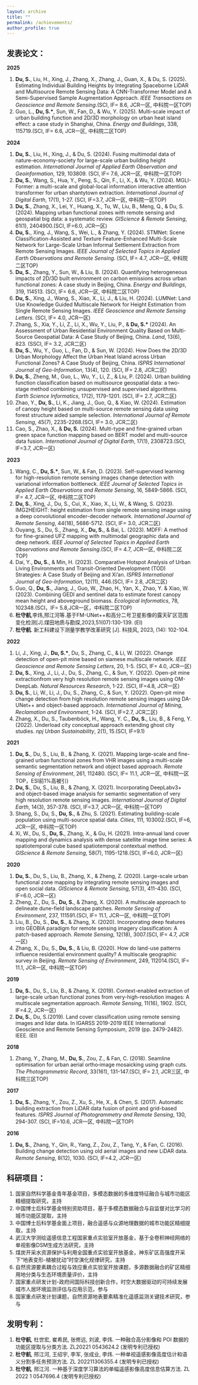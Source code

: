 ```yaml
---
layout: archive
title: ""
permalink: /achievements/
author_profile: true
---
```


## 发表论文：

**2025**

1. **Du, S.**, Liu, H., Xing, J., Zhang, X., Zhang, J., Guan, X., & Du, S. (2025). Estimating Individual Building Heights by Integrating Spaceborne LiDAR and Multisource Remote Sensing Data: A CNN-Transformer Model and A Semi-Supervised Sample Augmentation Approach. _IEEE Transactions on Geoscience and Remote Sensing_.(SCI, IF= 8.6, JCR一区, 中科院一区TOP)
2. Guo, L., __Du, S.*__, Sun, W., Fan, D., & Wu, Y. (2025). Multi-scale impact of urban building function and 2D/3D morphology on urban heat island effect: a case study in Shanghai, China. _Energy and Buildings_, 338, 115719.(SCI, IF= 6.6, JCR一区, 中科院二区TOP)

**2024**

1. **Du, S.**, Liu, H., Xing, J., & Du, S. (2024). Fusing multimodal data of nature-economy-society for large-scale urban building height estimation. *International Journal of Applied Earth Observation and Geoinformation*, 129, 103809. (SCI, IF= 7.6, JCR一区, 中科院一区TOP)
2. **Du, S.**, Wang, S., Hua, Y., Peng, S., Qin, F., Li, X., & Wu, Y. (2024). MGLI-Former: a multi-scale and global-local information interactive attention transformer for urban shantytown extraction. *International Journal of Digital Earth*, 17(1), 1-27. (SCI, IF=3.7, JCR一区, 中科院一区TOP)
3. **Du, S.**, Zhang, X., Lei, Y., Huang, X., Tu, W., Liu, B., Meng, Q., & Du, S. (2024). Mapping urban functional zones with remote sensing and geospatial big data: a systematic review. *GIScience & Remote Sensing*, 61(1), 2404900.(SCI, IF=6.0, JCR一区)
4. **Du, S.**, Xing, J., Wang, S., Wei, L., & Zhang, Y. (2024). STMNet: Scene Classification-Assisted and Texture Feature-Enhanced Multi-Scale Network for Large-Scale Urban Informal Settlement Extraction from Remote Sensing Images. *IEEE Journal of Selected Topics in Applied Earth Observations and Remote Sensing*. (SCI, IF= 4.7, JCR一区, 中科院二区TOP)
5. **Du, S.**, Zhang, Y., Sun, W., & Liu, B. (2024). Quantifying heterogeneous impacts of 2D/3D built environment on carbon emissions across urban functional zones: A case study in Beijing, China. *Energy and Buildings*, 319, 114513. (SCI, IF= 6.6, JCR一区, 中科院二区TOP)
6. **Du, S.**, Xing, J., Wang, S., Xiao, X., Li, J., & Liu, H. (2024). LUMNet: Land Use Knowledge Guided Multiscale Network for Height Estimation from Single Remote Sensing Images. *IEEE Geoscience and Remote Sensing Letters*. (SCI, IF= 4.0, JCR一区)
7. Zhang, S., Xia, Y., Li, Z., Li, X., Wu, Y., Liu, P., & __Du, S.*__ (2024). An Assessment of Urban Residential Environment Quality Based on Multi-Source Geospatial Data: A Case Study of Beijing, China. _Land_, 13(6), 823. (SSCI, IF= 3.2, JCR二区)
8. **Du, S.**, Wu, Y., Guo, L., Fan, D., & Sun, W. (2024). How Does the 2D/3D Urban Morphology Affect the Urban Heat Island across Urban Functional Zones? A Case Study of Beijing, China. *ISPRS International Journal of Geo-Information*, 13(4), 120. (SCI, IF= 2.8, JCR二区)
9. **Du, S.**, Zheng, M., Guo, L., Wu, Y., Li, Z., & Liu, P. (2024). Urban building function classification based on multisource geospatial data: a two-stage method combining unsupervised and supervised algorithms. *Earth Science Informatics*, 17(2), 1179-1201. (SCI, IF= 2.7, JCR二区)
10. Zhao, Y., **Du, S.**, Li, K., Jiang, J., Guo, Q., & Xiao, W. (2024). Estimation of canopy height based on multi-source remote sensing data using forest structure aided sample selection. *International Journal of Remote Sensing*, 45(7), 2235-2268.(SCI, IF= 3.0, JCR二区)
11. Cao, S., Zhao, X., & **Du, S.** (2024). Multi-type and fine-grained urban green space function mapping based on BERT model and multi-source data fusion. *International Journal of Digital Earth*, 17(1), 2308723.(SCI, IF=3.7, JCR一区)

**2023**

1. Wang, C., __Du, S.*__, Sun, W., & Fan, D. (2023). Self-supervised learning for high-resolution remote sensing images change detection with variational information bottleneck. _IEEE Journal of Selected Topics in Applied Earth Observations and Remote Sensing_, 16, 5849-5866. (SCI, IF= 4.7, JCR一区, 中科院二区TOP)
2. **Du, S.**, Xing, J., Du, S., Cui, X., Xiao, X., Li, W., & Wang, S. (2023). IMG2HEIGHT: height estimation from single remote sensing image using a deep convolutional encoder-decoder network. *International Journal of Remote Sensing*, 44(18), 5686-5712. (SCI, IF= 3.0, JCR二区)
3. Ouyang, S., Du, S., Zhang, X., **Du, S.**, & Bai, L. (2023). MDFF: A method for fine-grained UFZ mapping with multimodal geographic data and deep network. *IEEE Journal of Selected Topics in Applied Earth Observations and Remote Sensing*.(SCI, IF= 4.7, JCR一区, 中科院二区TOP)
4. Dai, Y., **Du, S.**, & Min, H. (2023). Comparative Hotspot Analysis of Urban Living Environments and Transit-Oriented Development (TOD) Strategies: A Case Study of Beijing and Xi’an. *ISPRS International Journal of Geo-Information*, 12(11), 446.(SCI, IF= 2.8, JCR二区)
5. Guo, Q., **Du, S.**, Jiang, J., Guo, W., Zhao, H., Yan, X., Zhao, Y. & Xiao, W. (2023). Combining GEDI and sentinel data to estimate forest canopy mean height and aboveground biomass. *Ecological Informatics*, 78, 102348.(SCI，IF= 5.8,JCR一区，中科院二区TOP)
6. **杜守航**,李炜,邢江河等.基于FM-UNet++和高分二号卫星影像的露天矿区范围变化检测[J].煤田地质与勘探,2023,51(07):130-139. (EI)
7. **杜守航**. 新工科建设下测量学教学改革研究 [J]. 科技风, 2023, (14): 102-104.

**2022**

1. Li, J., Xing, J., __Du, S.*__, Du, S., Zhang, C., & Li, W. (2022). Change detection of open-pit mine based on siamese multiscale network. _IEEE Geoscience and Remote Sensing Letters_, 20, 1-5. (SCI, IF= 4.0, JCR一区)
2. **Du, S.**, Xing, J., Li, J., Du, S., Zhang, C., & Sun, Y. (2022).  Open-pit mine extractionfrom very high resolution remote sensing images using OM-DeepLab. *Natural Resources Research*, 1-22. (SCI, IF=4.8, JCR一区)
3. **Du, S.**, Li, W., Li, J., Du, S., Zhang, C., & Sun, Y. (2022). Open-pit mine change detection from high resolution remote sensing images using DA-UNet++ and object-based approach. *International Journal of Mining, Reclamation and Environment*, 1-24. (SCI, IF=2.7, JCR二区)
4. Zhang, X., Du, S., Taubenböck, H., Wang, Y. C., **Du, S.**, Liu, B., & Feng, Y. (2022). Underload city conceptual approach extending ghost city studies. *npj Urban Sustainability*, 2(1), 15.(SCI, IF=9.1)

**2021**

1. **Du, S.**, Du, S., Liu, B., & Zhang, X. (2021). Mapping large-scale and fine-grained urban functional zones from VHR images using a multi-scale semantic segmentation network and object based approach. *Remote Sensing of Environment*, 261, 112480. (SCI, IF= 11.1, JCR一区, 中科院一区TOP，ESI前1%高被引)
2. **Du, S.**, Du, S., Liu, B., & Zhang, X. (2021). Incorporating DeepLabv3+ and object-based image analysis for semantic segmentation of very high resolution remote sensing images. *International Journal of Digital Earth*, 14(3), 357-378. (SCI, IF=3.7, JCR一区, 中科院一区TOP)
3. Shang, S., Du, S., **Du, S.**, & Zhu, S. (2021). Estimating building-scale population using multi-source spatial data. *Cities*, 111, 103002.(SCI, IF=6, JCR一区, 中科院一区TOP)
4. Xi, W., Du, S., **Du, S.**, Zhang, X., & Gu, H. (2021). Intra-annual land cover mapping and dynamics analysis with dense satellite image time series: A spatiotemporal cube based spatiotemporal contextual method. *GIScience & Remote Sensing*, 58(7), 1195-1218.(SCI, IF=6.0, JCR一区)

**2020**

1. **Du, S.**, Du, S., Liu, B., Zhang, X., & Zheng, Z. (2020). Large-scale urban functional zone mapping by integrating remote sensing images and open social data. *GIScience & Remote Sensing*, 57(3), 411-430. (SCI, IF=6.0, JCR一区)
2. Zheng, Z., Du, S., **Du, S.**, & Zhang, X. (2020). A multiscale approach to delineate dune-field landscape patches. *Remote Sensing of Environment*, 237, 111591.(SCI, IF= 11.1, JCR一区, 中科院一区TOP)
3. Liu, B., Du, S., **Du, S.**, & Zhang, X. (2020). Incorporating deep features into GEOBIA paradigm for remote sensing imagery classification: A patch-based approach. *Remote Sensing*, 12(18), 3007.(SCI, IF= 4.7, JCR一区)
4. Zhang, X., Du, S., **Du, S.**, & Liu, B. (2020). How do land-use patterns influence residential environment quality? A multiscale geographic survey in Beijing. *Remote Sensing of Environment*, 249, 112014.(SCI, IF= 11.1, JCR一区, 中科院一区TOP)

**2019**

1. **Du, S.**, Du, S., Liu, B., & Zhang, X. (2019). Context-enabled extraction of large-scale urban functional zones from very-high-resolution images: A multiscale segmentation approach. *Remote Sensing*, 11(16), 1902. (SCI, IF=4.2, JCR一区)
2. **Du, S.**, Du, S.(2019). Land cover classification using remote sensing images and lidar data. In IGARSS 2019-2019 IEEE International Geoscience and Remote Sensing Symposium, 2019 (pp. 2479-2482). IEEE. (EI)

**2018**

1. Zhang, Y., Zhang, M., **Du, S.**, Zou, Z., & Fan, C. (2018). Seamline optimisation for urban aerial ortho‐image mosaicking using graph cuts. *The Photogrammetric Record*, 33(161), 131-147.(SCI, IF= 2.1, JCR三区, 中科院三区TOP)

**2017**

1. **Du, S.**, Zhang, Y., Zou, Z., Xu, S., He, X., & Chen, S. (2017). Automatic building extraction from LiDAR data fusion of point and grid-based features. *ISPRS Journal of Photogrammetry and Remote Sensing*, 130, 294-307. (SCI, IF=10.6, JCR一区, 中科院一区TOP)

**2016**

1. **Du, S.**, Zhang, Y., Qin, R., Yang, Z., Zou, Z., Tang, Y., & Fan, C. (2016). Building change detection using old aerial images and new LiDAR data. *Remote Sensing*, 8(12), 1030. (SCI, IF=4.2, JCR一区)


## 科研项目：

1. 国家自然科学基金青年基金项目，多模态数据的多维度特征融合与城市功能区精细提取研究，主持
2. 中国博士后科学基金特别资助项目，基于多模态数据融合与自监督对比学习的城市功能区提取，主持
3. 中国博士后科学基金面上项目，融合遥感与众源地理数据的城市功能区精细提取，主持
4. 武汉大学测绘遥感信息工程国家重点实验室开放基金，基于全卷积神经网络的单视影像DSM生成方法研究，主持
5. 煤炭开采水资源保护与利用全国重点实验室开放基金，神东矿区高强度开采下“地表变形-植被扰动”时空演化规律研究，主持
6. 自然资源要素耦合过程与效应重点实验室开放课题，多源数据融合的矿区精细用地分类与生态环境质量评价，主持
7. 国家重点研发计划-政府间国际科技创新合作，时空大数据驱动的可持续发展城市人居环境监测评估与应用示范，参与
8. 国家重点研发计划课题，自然资源地表要素精准化遥感监测关键技术研究，参与

## 发明专利：

1. **杜守航**, 杜世宏, 崔希民, 张修远, 刘波, 李炜. 一种融合高分影像和 POI 数据的功能区提取与分类方法. ZL20221 0543624.2 (发明专利已授权)
2. **杜守航**, 邢江河, 王绍宇, 李军, 张成业, 李炜. 一种单视遥感影像高度估计和语义分割多任务预测方法. ZL 202211306355.4 (发明专利已授权)
3. **杜守航**, 邢江河. 一种基于深度学习算法的单幅遥感影像高度信息估算方法. ZL 2022 1 0547696.4 (发明专利已授权)

